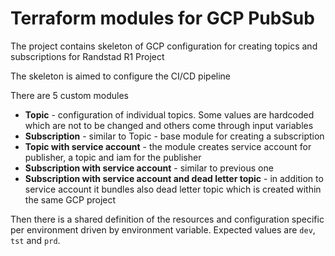# Terraform modules for GCP PubSub

The project contains skeleton of GCP configuration for creating topics and subscriptions for Randstad
R1 Project

The skeleton is aimed to configure the CI/CD pipeline

There are 5 custom modules
- **Topic** - configuration of individual topics. Some values are hardcoded which are not to be changed and others come
through input variables
- **Subscription** - similar to Topic - base module for creating a subscription
- **Topic with service account** - the module creates service account for publisher, a topic and iam for the publisher
- **Subscription with service account** - similar to previous one
- **Subscription with service account and dead letter topic** - in addition to service account it bundles also
dead letter topic which is created within the same GCP project

Then there is a shared definition of the resources and configuration specific per environment driven by
environment variable. Expected values are `dev`, `tst` and `prd`.